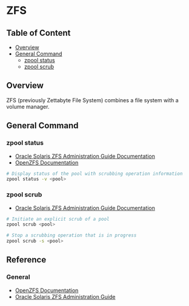 # ZFS

## Table of Content
* [Overview](#overview)
* [General Command](#general-command)
    * [zpool status](#zpool-status)
    * [zpool scrub](#zpool-scrub)

## Overview

ZFS (previously Zettabyte File System) combines a file system with a volume manager.

## General Command

### zpool status

* [Oracle Solaris ZFS Administration Guide Documentation](https://docs.oracle.com/cd/E19253-01/819-5461/gbbxi/index.html)
* [OpenZFS Documentation](https://openzfs.github.io/openzfs-docs/man/8/zpool-scrub.8.html)

```bash
# Display status of the pool with scrubbing operation information
zpool status -v <pool>
```

### zpool scrub

* [Oracle Solaris ZFS Administration Guide Documentation](https://docs.oracle.com/cd/E19253-01/819-5461/gbbxi/index.html)

```bash
# Initiate an explicit scrub of a pool
zpool scrub <pool>
```

```bash
# Stop a scrubbing operation that is in progress
zpool scrub -s <pool>
```

## Reference

### General
* [OpenZFS Documentation](https://openzfs.github.io/openzfs-docs/)
* [Oracle Solaris ZFS Administration Guide](https://docs.oracle.com/cd/E19253-01/819-5461/index.html)
